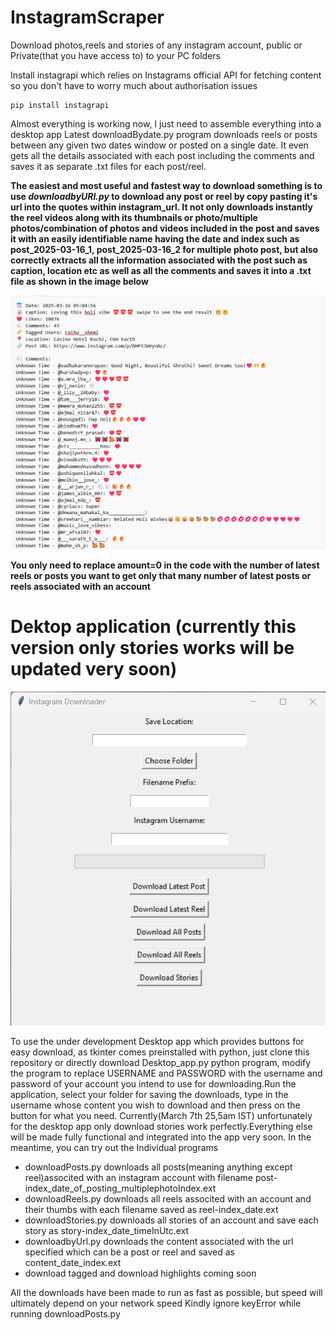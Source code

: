 # InstagramScraper
Download photos,reels and stories of any instagram account, public or Private(that you have access to) to your PC folders

Install instagrapi which relies on Instagrams official API for fetching content so you don't have to worry much about authorisation issues

```
pip install instagrapi
```
Almost everything is working now, I just need to assemble everything into a desktop app
Latest downloadBydate.py program downloads reels or posts between any given two dates window or posted on a single date.
It even gets all the details associated with each post including the comments and saves it as separate .txt files for each post/reel.

**The easiest and most useful and fastest way to download something is to use _downloadbyURl.py_ to download any post or reel by copy pasting it's url into the quotes within instagram_url. It not only downloads instantly the reel videos along with its thumbnails or photo/multiple photos/combination of photos and videos included in the post and saves it with an easily identifiable name having the date and index such as post_2025-03-16_1, post_2025-03-16_2 for multiple photo post,  but also correctly extracts all the information associated with the post such as caption, location etc as well as all the comments and saves it into a .txt file as shown in the image below**

![image of details text file](cd3Sr.png "This is how the info will be saved")

**You only need to replace amount=0 in the code with the number of latest reels or posts you want to get only that many number of latest posts or reels associated with an account**

# Dektop application (currently this version only stories works will be updated very soon)

![image of the app in action](appimg1.png "Instagram Downloader in Action")

To use the under development Desktop app which provides buttons for easy download, as tkinter comes preinstalled with python,
just clone this repository or directly download Desktop_app.py python program, modify the program to replace
USERNAME and PASSWORD with the username and password of your account you intend to use for downloading.Run the
application, select your folder for saving the downloads, type in the username whose content you wish to download and then press on the button for what you need. Currently(March 7th 25,5am IST) unfortunately
for the desktop app only download stories work perfectly.Everything else will be made fully functional and 
integrated into the app very soon. In the meantime, you can try out the Individual programs

+ downloadPosts.py downloads all posts(meaning anything except reel)associted with an instagram account with filename post-index_date_of_posting_multiplephotoIndex.ext
+ downloadReels.py downloads all reels associted with an account and their thumbs with each filename saved as reel-index_date.ext
+ downloadStories.py downloads all stories of an account and save each story as story-index_date_timeInUtc.ext
+ downloadbyUrl.py downloads the content associated with the url specified which can be a post or reel and saved as content_date_index.ext
+ download tagged and download highlights coming soon

All the downloads have been made to run as fast as possible, but speed will ultimately depend on your network speed
Kindly ignore keyError while running downloadPosts.py